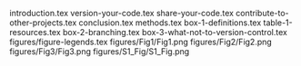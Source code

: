 introduction.tex
version-your-code.tex
share-your-code.tex
contribute-to-other-projects.tex
conclusion.tex
methods.tex
box-1-definitions.tex
table-1-resources.tex
box-2-branching.tex
box-3-what-not-to-version-control.tex
figures/figure-legends.tex
figures/Fig1/Fig1.png
figures/Fig2/Fig2.png
figures/Fig3/Fig3.png
figures/S1_Fig/S1_Fig.png